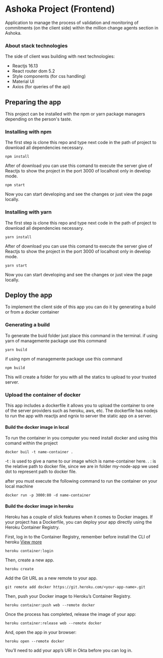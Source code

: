 # Ashoka Project (Frontend)

Application to manage the process of validation and monitoring of commitments (on the client side) within the million change agents section in Ashoka.

### **About stack technologies**

The side of client was building with next technologies:

- Reactjs 16.13
- React router dom 5.2
- Style components (for css handling)
- Material UI
- Axios (for queries of the api)

## **Preparing the app**

This project can be installed with the npm or yarn package managers depending on the person's taste.

### **Installing with npm**

The first step is clone this repo and type next code in the path of project to download all dependencies necessary.

```
npm install
```

After of download you can use this comand to execute the server give of Reactjs to show the project in the port 3000 of localhost only in develop mode.

```
npm start
```

Now you can start developing and see the changes or just view the page locally.

### **Installing with yarn**

The first step is clone this repo and type next code in the path of project to download all dependencies necessary.

```
yarn install
```

After of download you can use this comand to execute the server give of Reactjs to show the project in the port 3000 of localhost only in develop mode.

```
yarn start
```

Now you can start developing and see the changes or just view the page locally.

## **Deploy the app**

To implement the client side of this app you can do it by generating a build or from a docker container

### **Generating a build**

To generate the buid folder just place this command in the terminal.
if using yarn of managemente package use this command

```
yarn build
```

if using npm of managemente package use this command

```
npm build
```

This will create a folder for you with all the statics to upload to your trusted server.

### **Upload the container of docker**

This app includes a dockerfile it allows you to upload the container to one of the server providers such as heroku, aws, etc. The dockerfile has nodejs to run the app with reactjs and ngnix to server the static app on a server.

#### **Build the docker image in local**

To run the container in you computer you need install docker and using this comand within the project

```
docker buil -t name-container .
```

-t : is used to give a name to our image which is name-container here.
. : is the relative path to docker file, since we are in folder my-node-app we used dot to represent path to docker file.

after you must execute the following command to run the container on your local machine

```
docker run -p 3000:80 -d name-container
```

#### **Build the docker image in heroku**

Heroku has a couple of slick features when it comes to Docker images. If your project has a Dockerfile, you can deploy your app directly using the Heroku Container Registry.

First, log in to the Container Registry, remember before install the CLI of heroku [View more](https://devcenter.heroku.com/articles/heroku-cli "View more")

```
heroku container:login
```

Then, create a new app.

```
heroku create
```

Add the Git URL as a new remote to your app.

```
git remote add docker https://git.heroku.com/<your-app-name>.git
```

Then, push your Docker image to Heroku’s Container Registry.

```
heroku container:push web --remote docker
```

Once the process has completed, release the image of your app:

```
heroku container:release web --remote docker
```

And, open the app in your browser:

```
heroku open --remote docker
```

You’ll need to add your app’s URI in Okta before you can log in.
